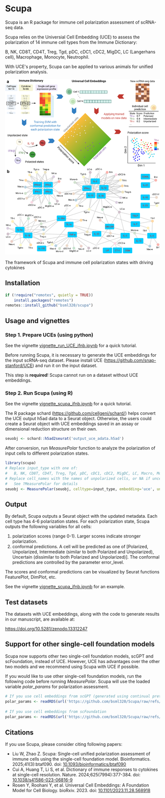 # Scupa

Scupa is an R package for immune cell polarization assessment of scRNA-seq data.

Scupa relies on the Universial Cell Embedding (UCE) to assess the polarization of 14 immune cell types from the Immune Dictionary:

B, NK, CD8T, CD4T, Treg, Tgd, pDC, cDC1, cDC2, MigDC, LC (Langerhans cell), Macrophage, Monocyte, Neutrophil.

With UCE's property, Scupa can be applied to various animals for unified polarization analysis.

![Scupa design and immune cell polarization states](inst/figure/scupa.png)

The framework of Scupa and immune cell polarization states with driving cytokines

## Installation

```r
if (!require("remotes", quietly = TRUE))
    install.packages("remotes")
remotes::install_github("bsml320/scupa")
```

## Usage and vignettes

### Step 1. Prepare UCEs (using python)

See the vignette [vignette_run_UCE_ifnb.ipynb](inst/notebook/vignette_run_UCE_ifnb.ipynb) for a quick tutorial.

Before running Scupa, it is necessary to generate the UCE embeddings for the input scRNA-seq dataset. Please install UCE (https://github.com/snap-stanford/UCE) and run it on the input dataset.

This step is **required**! Scupa cannot run on a dataset without UCE embeddings. 

### Step 2. Run Scupa (using R)

See the vignette [vignette_scupa_ifnb.ipynb](inst/notebook/vignette_scupa_ifnb.ipynb) for a quick tutorial.

The R package schard (https://github.com/cellgeni/schard/) helps convert the UCE output h5ad data to a Seurat object. Otherwise, the users could create a Seurat object with UCE embeddings saved in an assay or dimensional reduction structure on their own.

```r
seuobj <- schard::h5ad2seurat('output_uce_adata.h5ad')
```

After conversion, run *MeasurePolar* function to analyze the polarization of input cells to different polarization states.

```r
library(scupa)
# Replace input_type with one of: 
#   B, NK, CD8T, CD4T, Treg, Tgd, pDC, cDC1, cDC2, MigDC, LC, Macro, Mono, Neu.
# Replace cell_names with the names of unpolarized cells, or NA if uncertain.
#   See ?MeasurePolar for details
seuobj <- MeasurePolar(seuobj, celltype=input_type, embedding='uce', unpolarized_cell=cell_names)
```

## Output

By default, Scupa outputs a Seurat object with the updated metadata. Each cell type has 4-6 polarization states. For each polarization state, Scupa outputs the following variables for all cells:

1. polarization scores (range 0-1). Larger scores indicate stronger polarization. 
2. conformal predictions. A cell will be predicted as one of [Polarized, Unpolarized, Intermediate (similar to both Polarized and Unpolarized), Uncertain (dissimilar to both Polarized and Unpolarized)]. The conformal predictions are controlled by the parameter error_level. 

The scores and conformal predictions can be visualized by Seurat functions FeaturePlot, DimPlot, etc.

See the vignette [vignette_scupa_ifnb.ipynb](inst/notebook/vignette_scupa_ifnb.ipynb) for an example.

## Test datasets

The datasets with UCE embeddings, along with the code to generate results in our manuscript, are available at:

https://doi.org/10.5281/zenodo.13312247

## Support for other single-cell foundation models

Scupa now supports other two single-cell foundation models, scGPT and scFoundation, instead of UCE. However, UCE has advantages over the other two models and we recommend using Scupa with UCE if possible.

If you would like to use other single-cell foundation models, run the following code before running *MeasurePolar*. Scupa will use the loaded variable *polar_params* for polarization assessment.

```r
# If you use cell embeddings from scGPT (generated using continual pretrained model)
polar_params <- readRDS(url('https://github.com/bsml320/Scupa/raw/refs/heads/master/inst/extdata/polar_params_scgpt.rds'))

# If you use cell embeddings from scFoundation
polar_params <- readRDS(url('https://github.com/bsml320/Scupa/raw/refs/heads/master/inst/extdata/polar_params_scfoundation.rds'))
```

## Citations

If you use Scupa, please consider citing following papers:

* Liu W, Zhao Z. Scupa: Single-cell unified polarization assessment of immune cells using the single-cell foundation model. Bioinformatics. 2025;41(3):btaf090. doi: [10.1093/bioinformatics/btaf090](https://doi.org/10.1093/bioinformatics/btaf090)
* Cui A, Huang T, Li S, et al. Dictionary of immune responses to cytokines at single-cell resolution. Nature. 2024;625(7994):377-384. doi: [10.1038/s41586-023-06816-9](https://doi.org/10.1038/s41586-023-06816-9)
* Rosen Y, Roohani Y, et al. Universal Cell Embeddings: A Foundation Model for Cell Biology. bioRxiv. 2023. doi: [10.1101/2023.11.28.568918](https://doi.org/10.1101/2023.11.28.568918)


